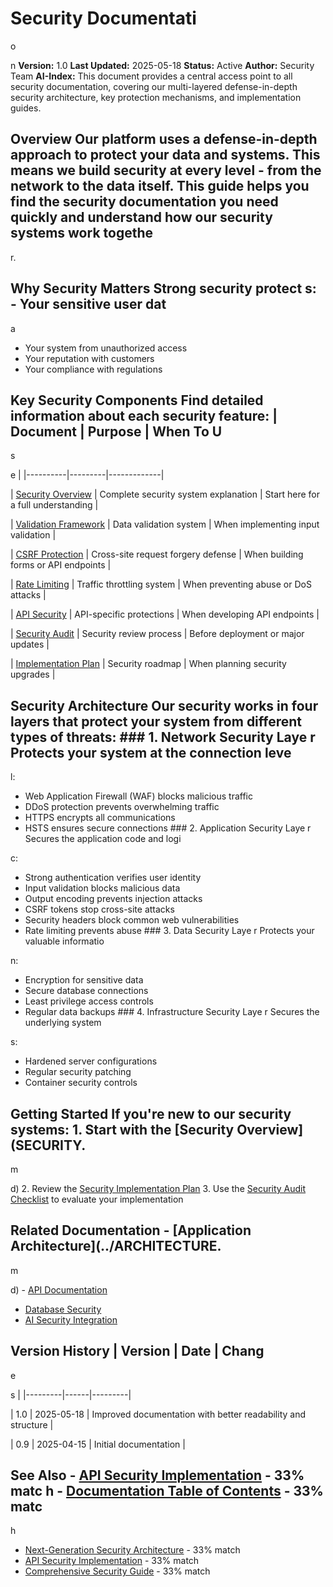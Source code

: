 # Security Documentati

o

n **Version:** 1.0 **Last Updated:** 2025-05-18 **Status:** Active **Author:** Security Team **AI-Index:** This document provides a central access point to all security documentation, covering our multi-layered defense-in-depth security architecture, key protection mechanisms, and implementation guides.

## Overview Our platform uses a defense-in-depth approach to protect your data and systems. This means we build security at every level - from the network to the data itself. This guide helps you find the security documentation you need quickly and understand how our security systems work togethe

r.

## Why Security Matters Strong security protect s: - Your sensitive user dat

a

- Your system from unauthorized access
- Your reputation with customers
- Your compliance with regulations

## Key Security Components Find detailed information about each security feature: | Document | Purpose | When To U

s

e | |----------|---------|-------------|

| [Security Overview](SECURITY.md) | Complete security system explanation | Start here for a full understanding |

| [Validation Framework](VALIDATION-FRAMEWORK.md) | Data validation system | When implementing input validation |

| [CSRF Protection](CSRF-PROTECTION-SYSTEM.md) | Cross-site request forgery defense | When building forms or API endpoints |

| [Rate Limiting](RATE-LIMITING-SYSTEM.md) | Traffic throttling system | When preventing abuse or DoS attacks |

| [API Security](API_SECURITY_IMPLEMENTATION.md) | API-specific protections | When developing API endpoints |

| [Security Audit](SECURITY_AUDIT_CHECKLIST.md) | Security review process | Before deployment or major updates |

| [Implementation Plan](SECURITY-IMPLEMENTATION-PLAN.md) | Security roadmap | When planning security upgrades |

## Security Architecture Our security works in four layers that protect your system from different types of threats: ### 1. Network Security Laye r Protects your system at the connection leve

l:

- Web Application Firewall (WAF) blocks malicious traffic
- DDoS protection prevents overwhelming traffic
- HTTPS encrypts all communications
- HSTS ensures secure connections ### 2. Application Security Laye r Secures the application code and logi

c:
- Strong authentication verifies user identity
- Input validation blocks malicious data
- Output encoding prevents injection attacks
- CSRF tokens stop cross-site attacks
- Security headers block common web vulnerabilities
- Rate limiting prevents abuse ### 3. Data Security Laye r Protects your valuable informatio

n:
- Encryption for sensitive data
- Secure database connections
- Least privilege access controls
- Regular data backups ### 4. Infrastructure Security Laye r Secures the underlying system

s:
- Hardened server configurations
- Regular security patching
- Container security controls

## Getting Started If you're new to our security systems: 1. Start with the [Security Overview](SECURITY.

m

d) 2. Review the [Security Implementation Plan](SECURITY-IMPLEMENTATION-PLAN.md) 3. Use the [Security Audit Checklist](SECURITY_AUDIT_CHECKLIST.md) to evaluate your implementation

## Related Documentation - [Application Architecture](../ARCHITECTURE.

m

d) - [API Documentation](../API_ENDPOINTS.md)
- [Database Security](../DATABASE_SECURITY.md)
- [AI Security Integration](../AI-SECURITY-INTEGRATION.md)

## Version History | Version | Date | Chang

e

s | |---------|------|---------|

| 1.0 | 2025-05-18 | Improved documentation with better readability and structure |

| 0.9 | 2025-04-15 | Initial documentation |

## See Also - [API Security Implementation](../API_SECURITY_IMPLEMENTATION.md) - 33% matc h - [Documentation Table of Contents](../TABLE_OF_CONTENTS.md) - 33% matc

h

- [Next-Generation Security Architecture](../next-generation-security-architecture.md) - 33% match
- [API Security Implementation](api-security.md) - 33% match
- [Comprehensive Security Guide](consolidated-security-guide.md) - 33% match